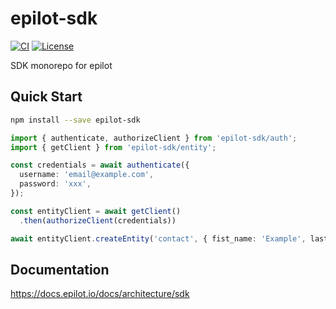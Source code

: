# epilot-sdk
[![CI](https://github.com/epilot-dev/sdk-js/workflows/CI/badge.svg)](https://github.com/epilot-dev/sdk-js/actions?query=workflow%3ACI)
[![License](http://img.shields.io/:license-mit-blue.svg)](https://github.com/epilot-dev/sdk-js/blob/main/LICENSE)

SDK monorepo for epilot

## Quick Start

```sh
npm install --save epilot-sdk
```

```typescript
import { authenticate, authorizeClient } from 'epilot-sdk/auth';
import { getClient } from 'epilot-sdk/entity';

const credentials = await authenticate({
  username: 'email@example.com',
  password: 'xxx',
});

const entityClient = await getClient()
  .then(authorizeClient(credentials))

await entityClient.createEntity('contact', { fist_name: 'Example', last_name: 'Contact' });
```

## Documentation

https://docs.epilot.io/docs/architecture/sdk
